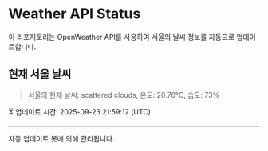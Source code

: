 
# Weather API Status

이 리포지토리는 OpenWeather API를 사용하여 서울의 날씨 정보를 자동으로 업데이트합니다.

## 현재 서울 날씨
> 서울의 현재 날씨: scattered clouds, 온도: 20.76°C, 습도: 73%

⏳ 업데이트 시간: 2025-09-23 21:59:12 (UTC)

---
자동 업데이트 봇에 의해 관리됩니다.
